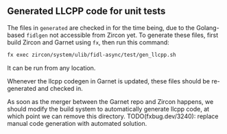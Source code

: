 ## Generated LLCPP code for unit tests

The files in `generated` are checked in for the time being,
due to the Golang-based `fidlgen` not accessible from Zircon yet.
To generate these files, first build Zircon and Garnet using `fx`, then run this command:

```bash
fx exec zircon/system/ulib/fidl-async/test/gen_llcpp.sh
```

It can be run from any location.

Whenever the llcpp codegen in Garnet is updated, these files should be re-generated and checked in.

As soon as the merger between the Garnet repo and Zircon happens, we should modify the build system
to automatically generate llcpp code, at which point we can remove this directory.
TODO(fxbug.dev/3240): replace manual code generation with automated solution.
